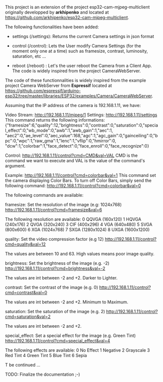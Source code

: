 This project is an extension of the project esp32-cam-mjpeg-multiclient originally developped by **arkhipenko** 
and located at https://github.com/arkhipenko/esp32-cam-mjpeg-multiclient.

The following functionalities have been added:
 - settings (/settings): Returns the current Camera settings in json format
 
 - control (/control): Lets the User modify Camera Settings (for the moment only one at a time)
                       such as framesize, contrast, luminosity, saturation, etc ...
 - reboot (/reboot)  : Let's the user reboot the Camera from a Client App.
                       The code is widely inspired from the project CameraWebServer.

The code of these functionnalities is widely inspired from the example project Camera WebServer from **Espressif**
located at https://github.com/espressif/arduino-esp32/tree/master/libraries/ESP32/examples/Camera/CameraWebServer.

Assuming that the IP address of the camera is 192.168.1.11, we have:

Video Stream:	http://192.168.1.11/mjpeg/1 
Settings: 		http://192.168.1.11/settings
This command returns the following informations:
	{"framesize":6,"quality":12,"brightness":0,"contrast":0,"saturation":0,"special_effect":0,"wb_mode":0,"awb":1,"awb_gain":1,"aec":1,
	 "aec2":0,"ae_level":0,"aec_value":168,"agc":1,"agc_gain":0,"gainceiling":0,"bpc":0,"wpc":1,"raw_gma":1,"lenc":1,"vflip":0,"hmirror":0,
	 "dcw":1,"colorbar":1,"face_detect":0,"face_enroll":0,"face_recognize":0}

Control: 		http://192.168.1.11/control?cmd=CMD&val=VAL
CMD is the command we want to execute and VAL is the value of the command's argument.

Example: 		http://192.168.1.11/control?cmd=colorbar&val=1
This command set the camera displaying Color Bars.
To turn off Color Bars, simply send the following command:
				http://192.168.1.11/control?cmd=colorbar&val=0


The following commands are available:

framesize:		Set the resolution of the image (e.g: 1024x768)
				http://192.168.1.11/control?cmd=framesize&val=6
				
The following resolution are available:
	0 QQVGA (160x120)
	1 HQVGA (240x176)
	2 QVGA (320x240)
	3 CIF (400x296)
	4 VGA (640x480)
	5 SVGA (800x600)
	6 XGA (1024x768)
	7 SXGA (1280x1024)
	8 UXGA (1600x1200)

				
quality:		Set the video compression factor (e.g 12)
				http://192.168.1.11/control?cmd=quality&val=12
				
The values are between 10 and 63. High values means poor image quality.


brightness:		Set the brightness of the image (e.g. -2)
				http://192.168.1.11/control?cmd=brightness&val=-2

The values are int between -2 and +2. Darker to Lighter.


contrast:		Set the contrast of the image (e.g. 0)
				http://192.168.1.11/control?cmd=contrast&val=0

The values are int between -2 and +2. Minimum to Maximum.


saturation:		Set the saturation of the image (e.g. 2)
				http://192.168.1.11/control?cmd=saturation&val=2

The values are int between -2 and +2. 


special_effect:	Set a special effect for the image (e.g. Green Tint)
				http://192.168.1.11/control?cmd=special_effect&val=4

The following effects are available:
	0 No Effect
    1 Negative
    2 Grayscale
    3 Red Tint
    4 Green Tint
    5 Blue Tint
    6 Sepia

T be continued ...

TODO: Finalize the documentation ;-)
